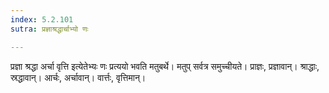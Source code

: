 ```yaml
---
index: 5.2.101
sutra: प्रज्ञाश्रद्धार्चाभ्यो णः

---
```

प्रज्ञा श्रद्धा अर्चा वृत्ति इत्येतेभ्यः णः प्रत्ययो भवति मतुबर्थे। मतुप् सर्वत्र समुच्चीयते। प्राज्ञः, प्रज्ञावान्। श्राद्धाः, स्रद्धावान्। आर्चः, अर्चावान्। वार्त्तः, वृत्तिमान्।